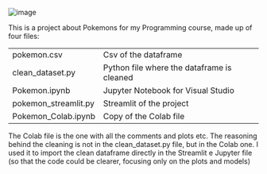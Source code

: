 ![image](https://user-images.githubusercontent.com/57496283/212500180-fc93f2d3-e548-4e58-9db9-7773d50df150.png)

This is a project about Pokemons for my Programming course, made up of four files:

|                      |                                            |
|----------------------|--------------------------------------------|
| pokemon.csv          | Csv of the dataframe                       |
| clean_dataset.py     | Python file where the dataframe is cleaned |
| Pokemon.ipynb        | Jupyter Notebook for Visual Studio         |
| pokemon_streamlit.py | Streamlit of the project                   |
| Pokemon_Colab.ipynb  | Copy of the Colab file                     |

The Colab file is the one with all the comments and plots etc.
The reasoning behind the cleaning is not in the clean_dataset.py file, but in the Colab one. I used it to import the clean dataframe directly in the Streamlit e Jupyter file (so that the code could be clearer, focusing only on the plots and models)
